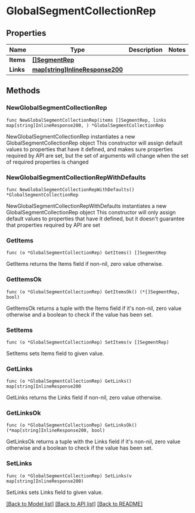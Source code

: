 # GlobalSegmentCollectionRep

## Properties

Name | Type | Description | Notes
------------ | ------------- | ------------- | -------------
**Items** | [**[]SegmentRep**](SegmentRep.md) |  | 
**Links** | [**map[string]InlineResponse200**](InlineResponse200.md) |  | 

## Methods

### NewGlobalSegmentCollectionRep

`func NewGlobalSegmentCollectionRep(items []SegmentRep, links map[string]InlineResponse200, ) *GlobalSegmentCollectionRep`

NewGlobalSegmentCollectionRep instantiates a new GlobalSegmentCollectionRep object
This constructor will assign default values to properties that have it defined,
and makes sure properties required by API are set, but the set of arguments
will change when the set of required properties is changed

### NewGlobalSegmentCollectionRepWithDefaults

`func NewGlobalSegmentCollectionRepWithDefaults() *GlobalSegmentCollectionRep`

NewGlobalSegmentCollectionRepWithDefaults instantiates a new GlobalSegmentCollectionRep object
This constructor will only assign default values to properties that have it defined,
but it doesn't guarantee that properties required by API are set

### GetItems

`func (o *GlobalSegmentCollectionRep) GetItems() []SegmentRep`

GetItems returns the Items field if non-nil, zero value otherwise.

### GetItemsOk

`func (o *GlobalSegmentCollectionRep) GetItemsOk() (*[]SegmentRep, bool)`

GetItemsOk returns a tuple with the Items field if it's non-nil, zero value otherwise
and a boolean to check if the value has been set.

### SetItems

`func (o *GlobalSegmentCollectionRep) SetItems(v []SegmentRep)`

SetItems sets Items field to given value.


### GetLinks

`func (o *GlobalSegmentCollectionRep) GetLinks() map[string]InlineResponse200`

GetLinks returns the Links field if non-nil, zero value otherwise.

### GetLinksOk

`func (o *GlobalSegmentCollectionRep) GetLinksOk() (*map[string]InlineResponse200, bool)`

GetLinksOk returns a tuple with the Links field if it's non-nil, zero value otherwise
and a boolean to check if the value has been set.

### SetLinks

`func (o *GlobalSegmentCollectionRep) SetLinks(v map[string]InlineResponse200)`

SetLinks sets Links field to given value.



[[Back to Model list]](../README.md#documentation-for-models) [[Back to API list]](../README.md#documentation-for-api-endpoints) [[Back to README]](../README.md)


